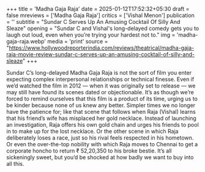 +++
title = 'Madha Gaja Raja'
date = 2025-01-12T17:52:32+05:30
draft = false
mreviews = ['Madha Gaja Raja']
critics = ['Vishal Menon']
publication = ''
subtitle = "Sundar C Serves Up An Amusing Cocktail Of Silly And Sleaze"
opening = "Sundar C and Vishal's long-delayed comedy gets you to laugh out loud, even when you’re trying your hardest not to."
img = 'madha-gaja-raja.webp'
media = 'print'
source = "https://www.hollywoodreporterindia.com/reviews/theatrical/madha-gaja-raja-movie-review-sundar-c-serves-up-an-amusing-cocktail-of-silly-and-sleaze"
+++

Sundar C’s long-delayed Madha Gaja Raja is not the sort of film you enter expecting complex interpersonal relationships or technical finesse. Even if we’d watched the film in 2012 — when it was originally set to release — we may still have found its scenes dated or objectionable. It’s as though we’re forced to remind ourselves that this film is a product of its time, urging us to be kinder because none of us knew any better. Simpler times we no longer have the patience for; like that scene that follows when Raja (Vishal) learns that his friend’s wife has misplaced her gold necklace. Instead of launching an investigation, Raja offers his own gold chain and urges his friends to pool in to make up for the lost necklace. Or the other scene in which Raja deliberately loses a race, just so his rival feels respected in his hometown. Or even the over-the-top nobility with which Raja moves to Chennai to get a corporate honcho to return ₹ 52,20,350 to his broke bestie. It’s all sickeningly sweet, but you’d be shocked at how badly we want to buy into all this.
